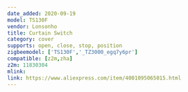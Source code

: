 ```yaml
---
date_added: 2020-09-19
model: TS130F
vendor: Lonsonho
title: Curtain Switch
category: cover
supports: open, close, stop, position
zigbeemodel: ['TS130F','_TZ3000_egq7y6pr']
compatible: [z2m,zha]
z2m: 11830304
mlink: 
link: https://www.aliexpress.com/item/4001095065015.html 
---
```

